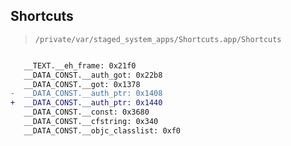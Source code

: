 ## Shortcuts

> `/private/var/staged_system_apps/Shortcuts.app/Shortcuts`

```diff

   __TEXT.__eh_frame: 0x21f0
   __DATA_CONST.__auth_got: 0x22b8
   __DATA_CONST.__got: 0x1378
-  __DATA_CONST.__auth_ptr: 0x1408
+  __DATA_CONST.__auth_ptr: 0x1440
   __DATA_CONST.__const: 0x3680
   __DATA_CONST.__cfstring: 0x340
   __DATA_CONST.__objc_classlist: 0xf0

```
